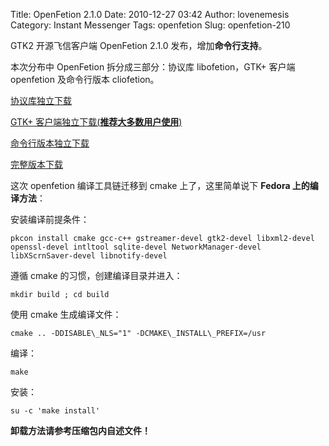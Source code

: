 Title: OpenFetion 2.1.0
Date: 2010-12-27 03:42
Author: lovenemesis
Category: Instant Messenger
Tags: openfetion
Slug: openfetion-210

GTK2 开源飞信客户端 OpenFetion 2.1.0 发布，增加**命令行支持**。

本次分布中 OpenFetion 拆分成三部分：协议库 libofetion，GTK+ 客户端
openfetion 及命令行版本 cliofetion。

[协议库独立下载](http://code.google.com/p/ofetion/downloads/detail?name=libofetion-2.1.0.tar.gz)

[GTK+
客户端独立下载(**推荐大多数用户使用**)](http://code.google.com/p/ofetion/downloads/detail?name=openfetion-standalone-2.1.0.tar.gz)

[命令行版本独立下载](http://code.google.com/p/ofetion/downloads/detail?name=cliofetion-standalone-2.1.0.tar.gz)

[完整版本下载](http://code.google.com/p/ofetion/downloads/detail?name=openfetion-all-2.1.0.tar.gz)

这次 openfetion 编译工具链迁移到 cmake 上了，这里简单说下 **Fedora
上的编译方法**：

安装编译前提条件：

`pkcon install cmake gcc-c++ gstreamer-devel gtk2-devel libxml2-devel
openssl-devel intltool sqlite-devel NetworkManager-devel
libXScrnSaver-devel libnotify-devel`

遵循 cmake 的习惯，创建编译目录并进入：

`mkdir build ; cd build`

使用 cmake 生成编译文件：

`cmake .. -DDISABLE\_NLS="1" -DCMAKE\_INSTALL\_PREFIX=/usr`

编译：

`make`

安装：

`su -c 'make install'`

**卸载方法请参考压缩包内自述文件！**
